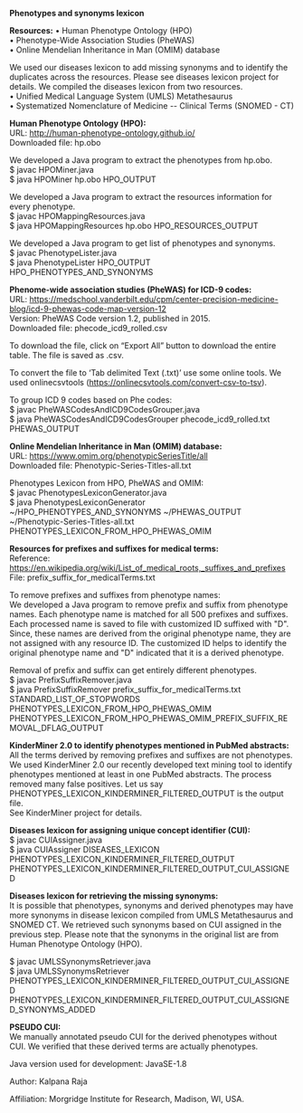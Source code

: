 **Phenotypes and synonyms lexicon** 

**Resources:** 
•	Human Phenotype Ontology (HPO)  
•	Phenotype-Wide Association Studies (PheWAS)  
•	Online Mendelian Inheritance in Man (OMIM) database  
  
We used our diseases lexicon to add missing synonyms and to identify the duplicates across the resources. Please see diseases lexicon project for details. We compiled the diseases lexicon from two resources.   
•	Unified Medical Language System (UMLS) Metathesaurus   
•	Systematized Nomenclature of Medicine -- Clinical Terms (SNOMED - CT)  
   
   
**Human Phenotype Ontology (HPO):**   
URL: http://human-phenotype-ontology.github.io/  
Downloaded file: hp.obo  
  
We developed a Java program to extract the phenotypes from hp.obo.  
$ javac HPOMiner.java  
$ java HPOMiner hp.obo HPO_OUTPUT  
  
We developed a Java program to extract the resources information for every phenotype.  
$ javac HPOMappingResources.java  
$ java HPOMappingResources hp.obo HPO_RESOURCES_OUTPUT  
  
We developed a Java program to get list of phenotypes and synonyms.   
$ javac PhenotypeLister.java  
$ java PhenotypeLister HPO_OUTPUT HPO_PHENOTYPES_AND_SYNONYMS  
   
   
**Phenome-wide association studies (PheWAS) for ICD-9 codes:**   
URL: https://medschool.vanderbilt.edu/cpm/center-precision-medicine-blog/icd-9-phewas-code-map-version-12  
Version: PheWAS Code version 1.2, published in 2015.     
Downloaded file: phecode_icd9_rolled.csv  
   
To download the file, click on “Export All” button to download the entire table. The file is saved as .csv.  
   
To convert the file to ‘Tab delimited Text (.txt)’ use some online tools. We used onlinecsvtools (https://onlinecsvtools.com/convert-csv-to-tsv).  
   
To group ICD 9 codes based on Phe codes:  
$ javac PheWASCodesAndICD9CodesGrouper.java  
$ java PheWASCodesAndICD9CodesGrouper phecode_icd9_rolled.txt PHEWAS_OUTPUT  
   
   
**Online Mendelian Inheritance in Man (OMIM) database:**     
URL: https://www.omim.org/phenotypicSeriesTitle/all  
Downloaded file: Phenotypic-Series-Titles-all.txt   
  
  
Phenotypes Lexicon from HPO, PheWAS and OMIM:   
$ javac PhenotypesLexiconGenerator.java  
$ java PhenotypesLexiconGenerator ~/HPO_PHENOTYPES_AND_SYNONYMS ~/PHEWAS_OUTPUT ~/Phenotypic-Series-Titles-all.txt PHENOTYPES_LEXICON_FROM_HPO_PHEWAS_OMIM  
   
   
**Resources for prefixes and suffixes for medical terms:**   
Reference: https://en.wikipedia.org/wiki/List_of_medical_roots,_suffixes_and_prefixes   
File: prefix_suffix_for_medicalTerms.txt   
   
To remove prefixes and suffixes from phenotype names:   
We developed a Java program to remove prefix and suffix from phenotype names. Each phenotype name is matched for all 500 prefixes and suffixes. Each processed name is saved to file with customized ID suffixed with "<underscore>D". Since, these names are derived from the original phenotype name, they are not assigned with any resource ID. The customized ID helps to identify the original phenotype name and "<underscore>D" indicated that it is a derived phenotype.   
    
Removal of prefix and suffix can get entirely different phenotypes.   
$ javac PrefixSuffixRemover.java  
$ java PrefixSuffixRemover prefix_suffix_for_medicalTerms.txt STANDARD_LIST_OF_STOPWORDS PHENOTYPES_LEXICON_FROM_HPO_PHEWAS_OMIM PHENOTYPES_LEXICON_FROM_HPO_PHEWAS_OMIM_PREFIX_SUFFIX_REMOVAL_DFLAG_OUTPUT  
  
  
**KinderMiner 2.0 to identify phenotypes mentioned in PubMed abstracts:**     
All the terms derived by removing prefixes and suffixes are not phenotypes. We used KinderMiner 2.0 our recently developed text mining tool to identify phenotypes mentioned at least in one PubMed abstracts. The process removed many false positives. Let us say PHENOTYPES_LEXICON_KINDERMINER_FILTERED_OUTPUT is the output file.  
See KinderMiner project for details. 
  
  
**Diseases lexicon for assigning unique concept identifier (CUI):**  
$ javac CUIAssigner.java  
$ java CUIAssigner DISEASES_LEXICON PHENOTYPES_LEXICON_KINDERMINER_FILTERED_OUTPUT PHENOTYPES_LEXICON_KINDERMINER_FILTERED_OUTPUT_CUI_ASSIGNED  
   
   
**Diseases lexicon for retrieving the missing synonyms:**   
It is possible that phenotypes, synonyms and derived phenotypes may have more synonyms in disease lexicon compiled from UMLS Metathesaurus and SNOMED CT. We retrieved such synonyms based on CUI assigned in the previous step. Please note that the synonyms in the original list are from Human Phenotype Ontology (HPO).   
   
$ javac UMLSSynonymsRetriever.java  
$ java UMLSSynonymsRetriever PHENOTYPES_LEXICON_KINDERMINER_FILTERED_OUTPUT_CUI_ASSIGNED PHENOTYPES_LEXICON_KINDERMINER_FILTERED_OUTPUT_CUI_ASSIGNED_SYNONYMS_ADDED  
  
  
**PSEUDO CUI:**  
We manually annotated pseudo CUI for the derived phenotypes without CUI. We verified that these derived terms are actually phenotypes.     
    
Java version used for development: JavaSE-1.8  
     
Author: Kalpana Raja  
    
Affiliation: Morgridge Institute for Research, Madison, WI, USA.     
